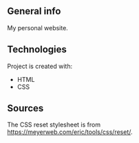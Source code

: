 ## General info

My personal website.

## Technologies

Project is created with:

* HTML
* CSS

## Sources

The CSS reset stylesheet is from https://meyerweb.com/eric/tools/css/reset/.
